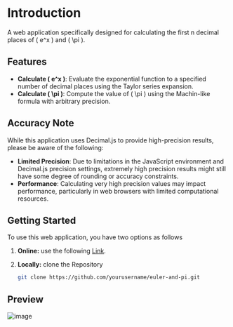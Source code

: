 # Introduction

A web application specifically designed for calculating the first n decimal places of \( e^x \) and \( \pi \).


## Features
- **Calculate \( e^x \)**: Evaluate the exponential function to a specified number of decimal places using the Taylor series expansion.
- **Calculate \( \pi \)**: Compute the value of \( \pi \) using the Machin-like formula with arbitrary precision.


## Accuracy Note
While this application uses Decimal.js to provide high-precision results, please be aware of the following:
- **Limited Precision**: Due to limitations in the JavaScript environment and Decimal.js precision settings, extremely high precision results might still have some degree of rounding or accuracy constraints.
- **Performance**: Calculating very high precision values may impact performance, particularly in web browsers with limited computational resources.

## Getting Started

To use this web application, you have two options as follows

1. **Online:** use the following [Link](https://mohammed-gamal.github.io/euler-and-pi/).

2. **Locally:** clone the Repository

   ```bash
   git clone https://github.com/yourusername/euler-and-pi.git
   ```

## Preview
![image](https://github.com/user-attachments/assets/e64a5507-7ae3-4003-a8ce-a8386ea51f50)
